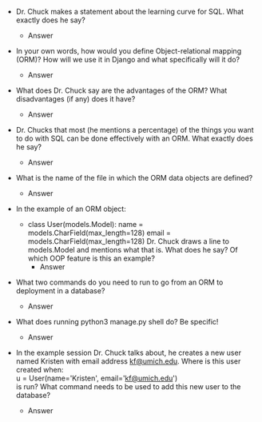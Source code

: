 - Dr. Chuck makes a statement about the learning curve for SQL. What exactly does he say?  
  - Answer

- In your own words, how would you define Object-relational mapping (ORM)? How will we use it in Django and what specifically will it do?  
  -   Answer

- What does Dr. Chuck say are the advantages of the ORM? What disadvantages (if any) does it have?    
  - Answer

- Dr. Chucks that most (he mentions a percentage) of the things you want to do with SQL can be done effectively with an ORM. What exactly does he say?    
  - Answer

- What is the name of the file in which the ORM data objects are defined?  
  - Answer

- In the example of an ORM object:
  - class User(models.Model):
    name = models.CharField(max_length=128)
    email = models.CharField(max_length=128)
    Dr. Chuck draws a line to models.Model and mentions what that is. What does he say? Of which OOP feature is this an example?   
    - Answer

- What two commands do you need to run to go from an ORM to deployment in a database? 
  - Answer

- What does running python3 manage.py shell do? Be specific!    
  - Answer

- In the example session Dr. Chuck talks about, he creates a new user named Kristen with email address kf@umich.edu. Where is this user created when:  
u = User(name='Kristen', email='kf@umich.edu')  
is run? What command needs to be used to add this new user to the database?  
  - Answer